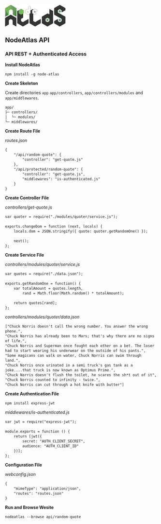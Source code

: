 <img class="logo" src="media/images/min/battles/node-atlas.png" src="NodeAtlas CLI">

<h2>NodeAtlas API</h2>

<h3>API REST + Authenticated Access</h3>

<p><strong>Install NodeAtlas</strong></p>

<pre><code class="lang-bash">npm install -g node-atlas</code></pre>

<p><strong>Create Skeleton</strong></p>

Create directories `app` `app/controllers`, `app/controllers/modules` and `app/middlewares`.

<pre><code>app/
├─ controllers/
│  └─ modules/
└─ middlewares/</code></pre>

<p><strong>Create Route File</strong></p>

<p><em>routes.json</em></p>

<pre><code class="lang-js">{
    "/api/random-quote": { 
        "controller": "get-quote.js"
    },
    "/api/protected/random-quote": {
        "controller": "get-quote.js",
        "middlewares": "is-authenticated.js"
    }
}</code></pre>

<p><strong>Create Controller File</strong></p>

<p><em>controllers/get-quote.js</em></p>

<pre><code class="lang-js">var quoter = require("./modules/quoter/service.js");

exports.changeDom = function (next, locals) {
    locals.dom = JSON.stringify({ quote: quoter.getRandomOne() });

    next();
};</code></pre>

<p><strong>Create Service File</strong></p>

<p><em>controllers/modules/quoter/service.js</em></p>

<pre><code class="lang-js">var quotes = require("./data.json");

exports.getRandomOne = function() {
    var totalAmount = quotes.length,
        rand = Math.floor(Math.random() * totalAmount);

    return quotes[rand];
};</code></pre>

<p><em>controllers/modules/quoter/data.json</em></p>

<pre><code class="lang-json">["Chuck Norris doesn't call the wrong number. You answer the wrong phone.",
"Chuck Norris has already been to Mars; that's why there are no signs of life.",
"Chuck Norris and Superman once fought each other on a bet. The loser had to start wearing his underwear on the outside of his pants.",
"Some magicans can walk on water, Chuck Norris can swim through land.",
"Chuck Norris once urinated in a semi truck's gas tank as a joke....that truck is now known as Optimus Prime.",
"Chuck Norris doesn't flush the toilet, he scares the sh*t out of it",
"Chuck Norris counted to infinity - twice.",
"Chuck Norris can cut through a hot knife with butter"]</code></pre>

<p><strong>Create Authentication File</strong></p>

<pre><code class="lang-bash">npm install express-jwt</code></pre>

<p><em>middlewares/is-authenticated.js</em></p>

<pre><code class="lang-js">var jwt = require("express-jwt");

module.exports = function () {
    return [jwt({
        secret: "AUTH_CLIENT_SECRET",
        audience: "AUTH_CLIENT_ID"
    })];
};</code></pre>

<p><strong>Configuration File</strong></p>

<p><em>webconfig.json</em></p>

<pre><code class="lang-json">{
    "mimeType": "application/json",
    "routes": "routes.json"
}</code></pre>

<p><strong>Run and Browse Wesite</strong></p>

<pre><code class="lang-bash">nodeatlas --browse api/random-quote</code></pre>
